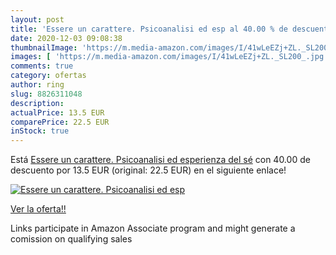 ```yaml
---
layout: post
title: 'Essere un carattere. Psicoanalisi ed esp al 40.00 % de descuento'
date: 2020-12-03 09:08:38
thumbnailImage: 'https://m.media-amazon.com/images/I/41wLeEZj+ZL._SL200_.jpg'
images: [ 'https://m.media-amazon.com/images/I/41wLeEZj+ZL._SL200_.jpg' ]
comments: true
category: ofertas
author: ring
slug: 8826311048
description:
actualPrice: 13.5 EUR
comparePrice: 22.5 EUR
inStock: true
---
```


Está [Essere un carattere. Psicoanalisi ed esperienza del sé](https://www.amazon.it/dp/8826311048/?tag=tolees00-21) con 40.00 de descuento por 13.5 EUR (original: 22.5 EUR) en el siguiente enlace!

[![Essere un carattere. Psicoanalisi ed esp](https://m.media-amazon.com/images/I/41wLeEZj+ZL._SL200_.jpg)](https://www.amazon.it/dp/8826311048/?tag=tolees00-21)

[Ver la oferta!!](https://www.amazon.it/dp/8826311048/?tag=tolees00-21)

Links participate in Amazon Associate program and might generate a comission on qualifying sales


